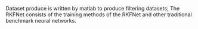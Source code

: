 Dataset produce is written by matlab to produce filtering datasets;
The RKFNet consists of the training methods of the RKFNet and other traditional benchmark neural networks.
